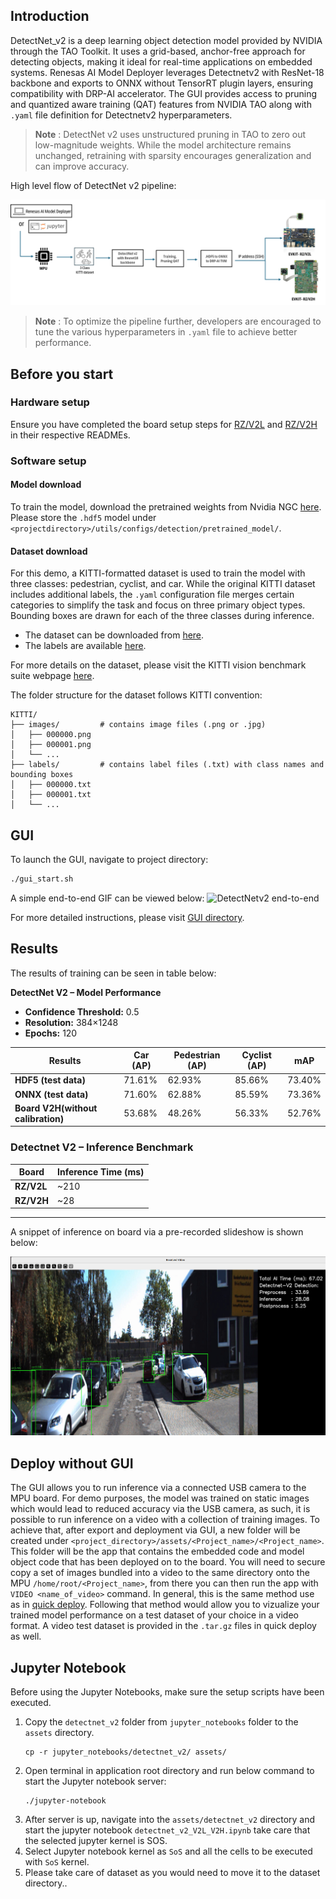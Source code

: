 ## Introduction

DetectNet_v2 is a deep learning object detection model provided by NVIDIA through the TAO Toolkit. It uses a grid-based, anchor-free approach for detecting objects, making it ideal for real-time applications on embedded systems. Renesas AI Model Deployer leverages Detectnetv2 with ResNet-18 backbone and exports to ONNX without TensorRT plugin layers, ensuring compatibility with DRP-AI accelerator. The GUI provides access to pruning and quantized aware training (QAT) features from NVIDIA TAO along with `.yaml` file definition for Detectnetv2 hyperparameters.  

> **Note** : DetectNet v2 uses unstructured pruning in TAO to zero out low-magnitude weights. While the model architecture remains unchanged, retraining with sparsity encourages generalization and can improve accuracy.  

High level flow of DetectNet v2 pipeline:

![Renesas TAO GUI DetectNetv2 pipeline](../../docs/assets/Detectnet_v2_workflow.png)

> **Note** : To optimize the pipeline further, developers are encouraged to tune the various hyperparameters in `.yaml` file to achieve better performance.

## Before you start

### Hardware setup 

Ensure you have completed the board setup steps  for [RZ/V2L](../../board_bringup/rz_v2l/readme.md) and [RZ/V2H](../../board_bringup/rz_v2h/readme.md) in their respective READMEs.


### Software setup

#### Model download 
To train the model, download the pretrained weights from Nvidia NGC [here](https://catalog.ngc.nvidia.com/orgs/nvidia/teams/tao/models/pretrained_classification/files?version=resnet18).   
Please store the `.hdf5` model under `<projectdirectory>/utils/configs/detection/pretrained_model/`. 

#### Dataset download

For this demo, a KITTI-formatted dataset is used to train the model with three classes: pedestrian, cyclist, and car. While the original KITTI dataset includes additional labels, the `.yaml` configuration file merges certain categories to simplify the task and focus on three primary object types. Bounding boxes are drawn for each of the three classes during inference.


- The dataset can be downloaded from [here](https://www.cvlibs.net/download.php?file=data_object_image_2.zip).
- The labels are available [here](https://www.cvlibs.net/download.php?file=data_object_label_2.zip).

For more details on the dataset, please visit the KITTI vision benchmark suite webpage [here](https://www.cvlibs.net/datasets/kitti/eval_object.php?obj_benchmark=2d).

The folder structure for the dataset follows KITTI convention:
```
KITTI/
├── images/         # contains image files (.png or .jpg)
│   ├── 000000.png
│   ├── 000001.png
│   └── ...
├── labels/         # contains label files (.txt) with class names and bounding boxes
│   ├── 000000.txt
│   ├── 000001.txt
│   └── ...
```

## GUI 


To launch the GUI, navigate to project directory:
```bash
./gui_start.sh
```

A simple end-to-end GIF can be viewed below:
![DetectNetv2 end-to-end](../../docs/assets/Detectnetv2_workflow.gif)

For more detailed instructions, please visit [GUI directory](../../gui/readme.md).  

## Results 

The results of training can be seen in table below:


**DetectNet V2 – Model Performance**

- **Confidence Threshold:** 0.5  
- **Resolution:** 384×1248  
- **Epochs:** 120  

| **Results**                 | **Car (AP)** | **Pedestrian (AP)** | **Cyclist (AP)** | **mAP**   |
|----------------------------|-------------|--------------------|-----------------|---------|
| **HDF5 (test data)**       | 71.61%      | 62.93%             | 85.66%          | 73.40%  |
| **ONNX (test data)**       | 71.60%      | 62.88%             | 85.59%          | 73.36%  |
| **Board V2H(without calibration)**       |  53.68%      | 48.26%            | 56.33%          | 52.76%  |



### Detectnet V2 – Inference Benchmark

| Board   | Inference Time (ms) |
|------------|-------------------------|
| **RZ/V2L** | ~210      |
| **RZ/V2H** | ~28         |
------------------

A snippet of inference on board via a pre-recorded slideshow is shown below:

![Detectnet V2 inference output on RZ/V2H](../../docs/assets/Detectnet_v2_result_1.png)

## Deploy without GUI

The GUI allows you to run inference via a connected USB camera to the MPU board. For demo purposes, the model was trained on static images which would lead to reduced accuracy via the USB camera, as such, it is possible to run inference on a video with a collection of training images. 
To achieve that, after export and deployment via GUI, a new folder will be created under `<project_directory>/assets/<Project_name>/<Project_name>`.
This folder will be the app that contains the embedded code and model object code that has been deployed on to the board. 
You will need to secure copy a set of images bundled into a video to the same directory onto the MPU `/home/root/<Project_name>`, from there you can then run the app with `VIDEO <name_of_video>` command. 
In general, this is the same method use as in [quick deploy](/quick_deploy/README.md). Following that method would allow you to vizualize your trained model performance on a test dataset of your choice in a video format. 
A video test dataset is provided in the `.tar.gz` files in quick deploy as well.



## Jupyter Notebook

Before using the Jupyter Notebooks, make sure the setup scripts have been executed.

1. Copy the `detectnet_v2` folder from `jupyter_notebooks` folder to the `assets` directory.
    ```
    cp -r jupyter_notebooks/detectnet_v2/ assets/
    ```
2. Open terminal in application root directory and run below command to start the Jupyter notebook server:
    ```
    ./jupyter-notebook
    ```
3. After server is up, navigate into the `assets/detectnet_v2` directory and start the jupyter notebook `detectnet_v2_V2L_V2H.ipynb`
    take care that the selected jupyter kernel is SOS.
4. Select Jupyter notebook kernel as `SoS` and all the cells to be executed with `SoS` kernel.
5. Please take care of dataset  as you would need to move it to the dataset directory..


